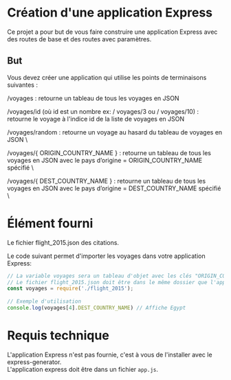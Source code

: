 # Création d'une application Express

Ce projet a pour but de vous faire construire une application Express avec des routes de base et des routes avec paramètres.

## But

Vous devez créer une application qui  utilise les points de terminaisons suivantes :

/voyages
: retourne un tableau de tous les voyages en JSON 

/voyages/id (où id est un nombre ex: / voyages/3 ou / voyages/10) 
: retourne le voyage à l'indice id de la liste de voyages en JSON 

/voyages/random
: retourne un voyage au hasard du tableau de voyages en JSON \

/voyages/{ ORIGIN_COUNTRY_NAME } 
: retourne un tableau de tous les voyages en JSON avec le pays d’origine = ORIGIN_COUNTRY_NAME spécifié \

/voyages/{ DEST_COUNTRY_NAME } 
: retourne un tableau de tous les voyages en JSON avec le pays d’origine = DEST_COUNTRY_NAME spécifié \



# Élément fourni

 Le fichier flight_2015.json des citations.

Le code suivant permet d'importer les voyages dans votre application Express:

```js
// La variable voyages sera un tableau d'objet avec les clés "ORIGIN_COUNTRY_NAME " et "DEST_COUNTRY_NAME" et "count "  
// Le fichier flight_2015.json doit être dans le même dossier que l'application express.
const voyages = require('./flight_2015');
 
// Exemple d'utilisation
console.log(voyages[4].DEST_COUNTRY_NAME) // Affiche Egypt
```

# Requis technique

L'application Express n'est pas fournie, c'est à vous de l'installer avec le express-generator. \
L'application express doit être dans un fichier `app.js`.
